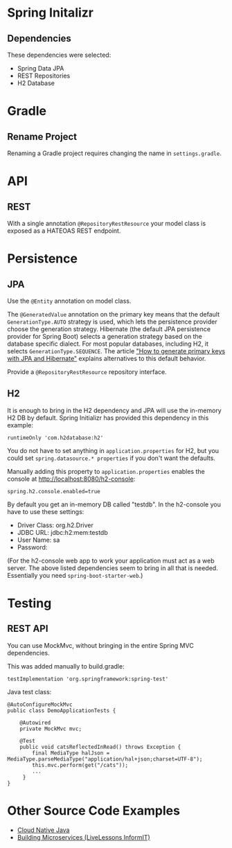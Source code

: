 # Spring Initalizr

## Dependencies
These dependencies were selected:
* Spring Data JPA
* REST Repositories
* H2 Database

# Gradle

## Rename Project
Renaming a Gradle project requires changing the name in `settings.gradle`.

# API
## REST
With a single annotation `@RepositoryRestResource` your model class is exposed as a HATEOAS REST endpoint.

# Persistence
## JPA
Use the `@Entity` annotation on model class.

The `@GeneratedValue` annotation on the primary key means that the default `GenerationType.AUTO` strategy is used, which
lets the persistence provider choose the generation strategy. Hibernate (the default JPA persistence provider for Spring Boot) selects a generation strategy based on the database
specific dialect. For most popular databases, including H2, it selects `GenerationType.SEQUENCE`. The article 
["How to generate primary keys with JPA and Hibernate"](https://thoughts-on-java.org/jpa-generate-primary-keys/)
explains alternatives to this default behavior.

Provide a `@RepositoryRestResource` repository interface.

## H2
It is enough to bring in the H2 dependency and JPA will use the in-memory H2 DB by default.
Spring Initializr has provided this dependency in this example:

    runtimeOnly 'com.h2database:h2'

You do not have to set anything in `application.properties` for H2, but you could set `spring.datasource.* properties`
if you don't want the defaults.

Manually adding this property to `application.properties` enables the console at <http://localhost:8080/h2-console>:

    spring.h2.console.enabled=true

By default you get an in-memory DB called "testdb". In the h2-console you have to use these settings:
* Driver Class: org.h2.Driver
* JDBC URL: jdbc:h2:mem:testdb
* User Name: sa
* Password: <leave empty>

(For the h2-console web app to work your application must act as a web server. The above listed dependencies seem to 
bring in all that is needed. Essentially you need `spring-boot-starter-web`.)

# Testing

## REST API ##
You can use MockMvc, without bringing in the entire Spring MVC dependencies.

This was added manually to build.gradle:

    testImplementation 'org.springframework:spring-test'

Java test class:

    @AutoConfigureMockMvc
    public class DemoApplicationTests {

        @Autowired
        private MockMvc mvc;

        @Test
        public void catsReflectedInRead() throws Exception {
            final MediaType halJson = MediaType.parseMediaType("application/hal+json;charset=UTF-8");
            this.mvc.perform(get("/cats"));
            ...
         }
    }


# Other Source Code Examples
* [Cloud Native Java](https://github.com/cloud-native-java)
* [Building Microservices (LiveLessons InformIT)](https://github.com/livelessons-spring/building-microservices)
